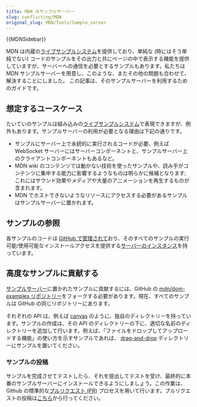 ```yaml
---
title: MDN のサンプルサーバー
slug: conflicting/MDN
original_slug: MDN/Tools/Sample_server
---
```


{{MDNSidebar}}

MDN は内蔵の[ライブサンプルシステム](/ja/docs/MDN/Writing_guidelines/Page_structures)を提供しており、単純な (時にはそう単純でない) コードのサンプルをその出力と共にページの中で表示する機能を提供していますが、サーバーへの通信を必要とするサンプルもあります。私たちは MDN サンプルサーバーを用意し、このような、またその他の問題も合わせて、解決することにしました。 この記事は、そのサンプルサーバーを利用するためのガイドです。

## 想定するユースケース

たいていのサンプルは組み込みの[ライブサンプルシステム](/ja/docs/MDN/Writing_guidelines/Page_structures)で表現できますが、例外もあります。サンプルサーバーの利用が必要となる理由は下記の通りです。

- サンプルにサーバー上で永続的に実行されるコードが必要、例えば WebSocket サーバーにはサーバーコンポーネントと、サンプルサーバー上のクライアントコンポーネントもあるなど。
- MDN wiki のコンテンツでは動かない技術を使ったサンプルや、読み手がコンテンツに集中する能力に影響するようなものは明らかに候補となります; これにはサウンド効果やメディアや大量のアニメーションを再生するものが含まれます。
- MDN でホストできないようなリソースにアクセスする必要があるサンプルはサンプルサーバーに置かれます。

## サンプルの参照

各サンプルのコードは [GitHub で管理されて](https://github.com/mdn/dom-examples)おり、そのすべてのサンプルの実行可能/使用可能なインストールアクセスを提供する[サーバーのインスタンス](https://mdn.github.io/dom-examples/)を持っています。

## 高度なサンプルに貢献する

[サンプルサーバー](https://mdn.github.io/dom-examples/)に置かれたサンプルに貢献するには、GitHub の [mdn/dom-examples リポジトリー](https://github.com/mdn/dom-examples)をフォークする必要があります。現在、すべてのサンプルは GitHub の同じリポジトリーにあります。

それぞれの API は、例えば [canvas](https://github.com/mdn/dom-examples/tree/master/canvas) のように、独自のディレクトリーを持っています。サンプルの作成は、その API のディレクトリーの下に、適切な名前のディレクトリーを追加して行います。例えば、「ファイルをドロップしてアップロードする機能」の使い方を示すサンプルであれば、 [drag-and-drop](https://github.com/mdn/dom-examples/tree/master/drag-and-drop) ディレクトリーにサンプルを置いてください。

### サンプルの投稿

サンプルを完成させてテストしたら、それを提出してテストを受け、最終的に本番のサンプルサーバーにインストールできるようにしましょう。この作業は、 Github の標準的な[プルリクエスト (PR)](https://docs.github.com/en/pull-requests/collaborating-with-pull-requests/proposing-changes-to-your-work-with-pull-requests/about-pull-requests) プロセスを用いて行います。プルリクエストの投稿は[こちら](https://github.com/mdn/dom-examples/pulls)から行ってください。
